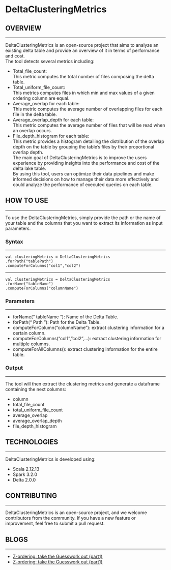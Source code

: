 # DeltaClusteringMetrics

## OVERVIEW
___ 
DeltaClusteringMetrics is an open-source project that aims to analyze an existing delta table and provide an overview of it in terms of performance and cost.   
The tool detects several metrics including:  
- Total_file_count:  
This metric computes the total number of files composing the delta table.  
- Total_uniform_file_count:  
This metrics computes files in which min and max values of a given ordering column are equal.  
- Average_overlap for each table:  
This metric computes the average number of overlapping files for each file in the delta table.  
- Average_overlap_depth for each table:  
This metric computes the average number of files that will be read when an overlap occurs.  
- File_depth_histogram for each table:  
This metric provides a histogram detailing the distribution of the overlap depth on the table by grouping the table’s files by their proportional overlap depth.  
The main goal of DeltaClusteringMetrics is to improve the users experience by providing insights into the performance and cost of the delta lake table.  
By using this tool, users can optimize their data pipelines and make informed decisions on how to manage their data more effectively and could analyze the performance of executed queries on each table.

## HOW TO USE
___ 
To use the DeltaClusteringMetrics, simply provide the path or the name of your table and the columns that you want to extract its information as input parameters.
### Syntax
___ 
```
val clusteringMetrics = DeltaClusteringMetrics
.forPath("tablePath")
.computeForColumns("col1","col2")
```
--- 
```
val clusteringMetrics = DeltaClusteringMetrics
.forName("tableName")
.computeForColumns("columnName")
```
### Parameters
___ 
- forName(“ tableName ”): Name of the Delta Table.  
- forPath(“ Path ”): Path for the Delta Table.  
- computeForColumn(“columnName”): extract clustering information for a certain column.  
- computeForColumns(“col1”,”col2”,…): extract clustering information for multiple columns.  
- computeForAllColumns(): extract clustering information for the entire table.  
### Output
___ 
The tool will then extract the clustering metrics and generate a dataframe containing the next columns:  
- column  
- total_file_count  
- total_uniform_file_count  
- average_overlap  
- average_overlap_depth  
- file_depth_histogram  

## TECHNOLOGIES
___ 
DeltaClusteringMetrics is developed using:  
- Scala 2.12.13  
- Spark 3.2.0  
- Delta 2.0.0  

## CONTRIBUTING
___ 
DeltaClusteringMetrics is an open-source project, and we welcome contributors from the community. If you have a new feature or improvement, feel free to submit a pull request.  

## BLOGS
___
- [Z-ordering: take the Guesswork out (part1)](https://databeans-blogs.medium.com/z-ordre-take-the-guesswork-out-bad0133d7895)  
- [Z-ordering: take the Guesswork out (part1)](https://databeans-blogs.medium.com/delta-z-ordering-take-the-guesswork-out-part2-1bdd03121aec)

